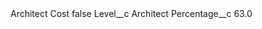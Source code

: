 <?xml version="1.0" encoding="UTF-8"?>
<CustomMetadata xmlns="http://soap.sforce.com/2006/04/metadata" xmlns:xsi="http://www.w3.org/2001/XMLSchema-instance" xmlns:xsd="http://www.w3.org/2001/XMLSchema">
    <label>Architect Cost</label>
    <protected>false</protected>
    <values>
        <field>Level__c</field>
        <value xsi:type="xsd:string">Architect</value>
    </values>
    <values>
        <field>Percentage__c</field>
        <value xsi:type="xsd:double">63.0</value>
    </values>
</CustomMetadata>
